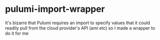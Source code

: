 # pulumi-import-wrapper
It's bizarre that Pulumi requires an import to specify values that it could readily pull from the cloud provider's API (ami etc) so I made a wrapper to do it for me
